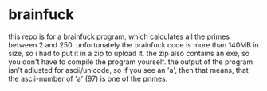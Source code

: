 # brainfuck

this repo is for a brainfuck program, which calculates all the primes between 2 and 250. unfortunately the brainfuck code is more than 140MB in size, so i had to put it in a zip to upload it. the zip also contains an exe, so you don't have to compile the program yourself. the output of the program isn't adjusted for ascii/unicode, so if you see an 'a', then that means, that the ascii-number of 'a' (97) is one of the primes.
